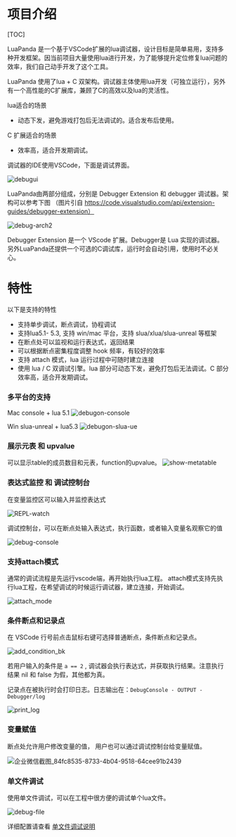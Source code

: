 # 项目介绍

[TOC]

LuaPanda 是一个基于VSCode扩展的lua调试器，设计目标是简单易用，支持多种开发框架。因当前项目大量使用lua进行开发，为了能够提升定位修复lua问题的效率，我们自己动手开发了这个工具。

LuaPanda 使用了lua + C 双架构。调试器主体使用lua开发（可独立运行），另外有一个高性能的C扩展库，兼顾了C的高效以及lua的灵活性。

lua适合的场景

- 动态下发，避免游戏打包后无法调试的。适合发布后使用。

C 扩展适合的场景

- 效率高，适合开发期调试。

调试器的IDE使用VSCode，下面是调试界面。

![debugui](../static/feature-introduction/debugui.png)



LuaPanda由两部分组成，分别是 Debugger Extension 和 debugger 调试器。架构可以参考下图
（图片引自 https://code.visualstudio.com/api/extension-guides/debugger-extension）

![debug-arch2](../static/feature-introduction/debug-arch2.png)

Debugger Extension 是一个 VScode 扩展。Debugger是 Lua 实现的调试器。另外LuaPanda还提供一个可选的C调试库，运行时会自动引用，使用时不必关心。



# 特性

以下是支持的特性

- 支持单步调试，断点调试，协程调试
- 支持lua5.1- 5.3, 支持 win/mac 平台，支持 slua/xlua/slua-unreal 等框架
- 在断点处可以监视和运行表达式，返回结果
- 可以根据断点密集程度调整 hook 频率，有较好的效率
- 支持 attach 模式，lua 运行过程中可随时建立连接
- 使用 lua / C 双调试引擎。lua 部分可动态下发，避免打包后无法调试。C 部分效率高，适合开发期调试。



### 多平台的支持

Mac  console + lua 5.1
![debugon-console](../static/feature-introduction/debugon-console.png)

Win  slua-unreal + lua5.3
![debugon-slua-ue](../static/feature-introduction/debugon-slua-ue.png)



### 展示元表 和 upvalue

可以显示table的成员数目和元表，function的upvalue。
![show-metatable](../static/feature-introduction/show-metatable.png)



### 表达式监控 和 调试控制台

在变量监控区可以输入并监控表达式

![REPL-watch](../static/feature-introduction/REPL-watch.png)

调试控制台，可以在断点处输入表达式，执行函数，或者输入变量名观察它的值

![debug-console](../static/feature-introduction/debug-console.png)



### 支持attach模式

通常的调试流程是先运行vscode端，再开始执行lua工程。
attach模式支持先执行lua工程，在希望调试的时候运行调试器，建立连接，开始调试。

![attach_mode](../static/feature-introduction/attach_mode.GIF)



### 条件断点和记录点

在 VSCode 行号前点击鼠标右键可选择普通断点，条件断点和记录点。

![add_condition_bk](../static/feature-introduction/add_condition_bk.png)

若用户输入的条件是 `a == 2` , 调试器会执行表达式，并获取执行结果。注意执行结果 nil 和 false 为假，其他都为真。

记录点在被执行时会打印日志。日志输出在：`DebugConsole - OUTPUT - Debugger/log` 

![print_log](../static/feature-introduction/print_log.png)



### 变量赋值

断点处允许用户修改变量的值， 用户也可以通过调试控制台给变量赋值。

![企业微信截图_84fc8535-8733-4b04-9518-64cee91b2439](https://github.com/Tencent/LuaPanda/blob/dev/Docs/static/feature-introduction/set-var-value.gif?raw=true)



### 单文件调试

使用单文件调试，可以在工程中很方便的调试单个lua文件。

![debug-file](https://github.com/Tencent/LuaPanda/blob/master/Docs/static/debug-file.GIF?raw=true)

详细配置请查看 [单文件调试说明](https://github.com/Tencent/LuaPanda/blob/master/Docs/Manual/debug-file.md)

